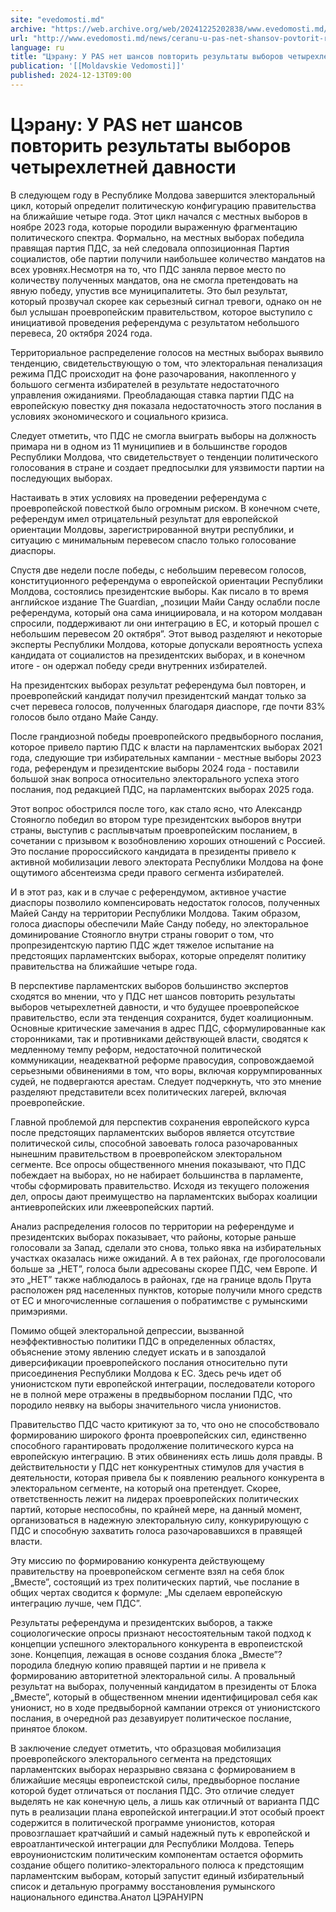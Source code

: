 ```yaml
---
site: "evedomosti.md"
archive: "https://web.archive.org/web/20241225202838/www.evedomosti.md/news/ceranu-u-pas-net-shansov-povtorit-rezultaty-vyborov-chetyreh"
url: "http://www.evedomosti.md/news/ceranu-u-pas-net-shansov-povtorit-rezultaty-vyborov-chetyreh"
language: ru
title: "Цэрану: У PAS нет шансов повторить результаты выборов четырехлетней давности"
publication: '[[Moldavskie Vedomosti]]'
published: 2024-12-13T09:00
---
```


# Цэрану: У PAS нет шансов повторить результаты выборов четырехлетней давности

В следующем году в Республике Молдова завершится электоральный цикл, который определит политическую конфигурацию правительства на ближайшие четыре года. Этот цикл начался с местных выборов в ноябре 2023 года, которые породили выраженную фрагментацию политического спектра. Формально, на местных выборах победила правящая партия ПДС, за ней следовала оппозиционная Партия социалистов, обе партии получили наибольшее количество мандатов на всех уровнях.Несмотря на то, что ПДС заняла первое место по количеству полученных мандатов, она не смогла претендовать на явную победу, упустив все муниципалитеты. Это был результат, который прозвучал скорее как серьезный сигнал тревоги, однако он не был услышан проевропейским правительством, которое выступило с инициативой проведения референдума с результатом небольшого перевеса, 20 октября 2024 года.

Территориальное распределение голосов на местных выборах выявило тенденцию, свидетельствующую о том, что электоральная пенализация режима ПДС происходит на фоне разочарования, накопленного у большого сегмента избирателей в результате недостаточного управления ожиданиями. Преобладающая ставка партии ПДС на европейскую повестку дня показала недостаточность этого послания в условиях экономического и социального кризиса.

Следует отметить, что ПДС не смогла выиграть выборы на должность примара ни в одном из 11 муниципиев и в большинстве городов Республики Молдова, что свидетельствует о тенденции политического голосования в стране и создает предпосылки для уязвимости партии на последующих выборах.

Настаивать в этих условиях на проведении референдума с проевропейской повесткой было огромным риском. В конечном счете, референдум имел отрицательный результат для европейской ориентации Молдовы, зарегистрированной внутри республики, и ситуацию с минимальным перевесом спасло только голосование диаспоры.

Спустя две недели после победы, с небольшим перевесом голосов, конституционного референдума о европейской ориентации Республики Молдова, состоялись президентские выборы. Как писало в то время английское издание The Guardian, „позиции Майи Санду ослабли после референдума, который она сама инициировала, и на котором молдаван спросили, поддерживают ли они интеграцию в ЕС, и который прошел с небольшим перевесом 20 октября”. Этот вывод разделяют и некоторые эксперты Республики Молдова, которые допускали вероятность успеха кандидата от социалистов на президентских выборах, и в конечном итоге - он одержал победу среди внутренних избирателей.

На президентских выборах результат референдума был повторен, и проевропейский кандидат получил президентский мандат только за счет перевеса голосов, полученных благодаря диаспоре, где почти 83% голосов было отдано Майе Санду.

После грандиозной победы проевропейского предвыборного послания, которое привело партию ПДС к власти на парламентских выборах 2021 года, следующие три избирательных кампании - местные выборы 2023 года, референдум и президентские выборы 2024 года - поставили большой знак вопроса относительно электорального успеха этого послания, под редакцией ПДС, на парламентских выборах 2025 года.

Этот вопрос обострился после того, как стало ясно, что Александр Стояногло победил во втором туре президентских выборов внутри страны, выступив с расплывчатым проевропейским посланием, в сочетании с призывом к возобновлению хороших отношений с Россией. Это послание пророссийского кандидата в президенты привело к активной мобилизации левого электората Республики Молдова на фоне ощутимого абсентеизма среди правого сегмента избирателей.

И в этот раз, как и в случае с референдумом, активное участие диаспоры позволило компенсировать недостаток голосов, полученных Майей Санду на территории Республики Молдова. Таким образом, голоса диаспоры обеспечили Майе Санду победу, но электоральное доминирование Стояногло внутри страны говорит о том, что пропрезидентскую партию ПДС ждет тяжелое испытание на предстоящих парламентских выборах, которые определят политику правительства на ближайшие четыре года.

В перспективе парламентских выборов большинство экспертов сходятся во мнении, что у ПДС нет шансов повторить результаты выборов четырехлетней давности, и что будущее проевропейское правительство, если эта тенденция сохранится, будет коалиционным. Основные критические замечания в адрес ПДС, сформулированные как сторонниками, так и противниками действующей власти, сводятся к медленному темпу реформ, недостаточной политической коммуникации, неадекватной реформе правосудия, сопровождаемой серьезными обвинениями в том, что воры, включая коррумпированных судей, не подвергаются арестам. Следует подчеркнуть, что это мнение разделяют представители всех политических лагерей, включая проевропейские.

Главной проблемой для перспектив сохранения европейского курса после предстоящих парламентских выборов является отсутствие политической силы, способной завоевать голоса разочарованных нынешним правительством в проевропейском электоральном сегменте. Все опросы общественного мнения показывают, что ПДС побеждает на выборах, но не набирает большинства в парламенте, чтобы сформировать правительство. Исходя из текущего положения дел, опросы дают преимущество на парламентских выборах коалиции антиевропейских или лжеевропейских партий.

Анализ распределения голосов по территории на референдуме и президентских выборах показывает, что районы, которые раньше голосовали за Запад, сделали это снова, только явка на избирательных участках оказалась ниже ожиданий. А в тех районах, где проголосовали больше за „НЕТ”, голоса были адресованы скорее ПДС, чем Европе. И это „НЕТ” также наблюдалось в районах, где на границе вдоль Прута расположен ряд населенных пунктов, которые получили много средств от ЕС и многочисленные соглашения о побратимстве с румынскими примэриями.

Помимо общей электоральной депрессии, вызванной неэффективностью политики ПДС в определенных областях, объяснение этому явлению следует искать и в запоздалой диверсификации проевропейского послания относительно пути присоединения Республики Молдова к ЕС. Здесь речь идет об унионистском пути европейской интеграции, последователи которого не в полной мере отражены в предвыборном послании ПДС, что породило неявку на выборы значительного числа унионистов.

Правительство ПДС часто критикуют за то, что оно не способствовало формированию широкого фронта проевропейских сил, единственно способного гарантировать продолжение политического курса на европейскую интеграцию. В этих обвинениях есть лишь доля правды. В действительности у ПДС нет конкурентных стимулов для участия в деятельности, которая привела бы к появлению реального конкурента в электоральном сегменте, на который она претендует. Скорее, ответственность лежит на лидерах проевропейских политических партий, которые неспособны, по крайней мере, на данный момент, организоваться в надежную электоральную силу, конкурирующую с ПДС и способную захватить голоса разочаровавшихся в правящей власти.

Эту миссию по формированию конкурента действующему правительству на проевропейском сегменте взял на себя блок „Вместе”, состоящий из трех политических партий, чье послание в общих чертах сводится к формуле: „Мы сделаем европейскую интеграцию лучше, чем ПДС”.

Результаты референдума и президентских выборов, а также социологические опросы признают несостоятельным такой подход к концепции успешного электорального конкурента в европеистской зоне. Концепция, лежащая в основе создания блока „Вместе”? породила бледную копию правящей партии и не привела к формированию авторитетной электоральной силы. А провальный результат на выборах, полученный кандидатом в президенты от Блока „Вместе”, который в общественном мнении идентифицировал себя как унионист, но в ходе предвыборной кампании отрекся от унионистского послания, в очередной раз дезавуирует политическое послание, принятое блоком.

В заключение следует отметить, что образцовая мобилизация проевропейского электорального сегмента на предстоящих парламентских выборах неразрывно связана с формированием в ближайшие месяцы европеистской силы, предвыборное послание которой будет отличаться от послания ПДС. Это отличие следует выделять не как конечную цель, а лишь как отличный от варианта ПДС путь в реализации плана европейской интеграции.И этот особый проект содержится в политической программе унионистов, которая провозглашает кратчайший и самый надежный путь к европейской и евроатлантической интеграции для Республики Молдова. Теперь евроунионистским политическим компонентам остается оформить создание общего политико-электорального полюса к предстоящим парламентским выборам, который запустит единый избирательный список и детальную программу восстановления румынского национального единства.Анатол ЦЭРАНУIPN